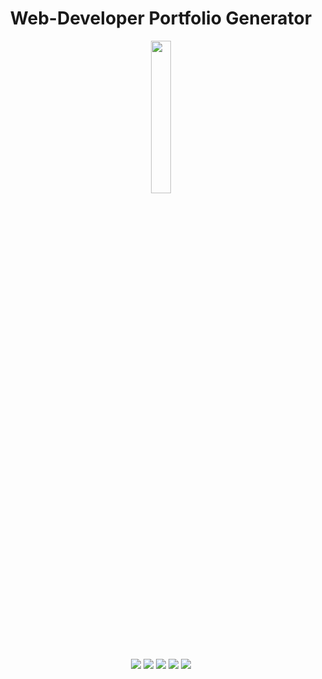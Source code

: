 <h1 align="center">Web-Developer Portfolio Generator</h1>

<p align="center">
 <img style="width:25%;" src="(https://user-images.githubusercontent.com/110999043/210457357-8ad70f99-4a65-4aaf-8001-a40a0e9cd136.png)
"/>
<p align="center">




  <p align="center">
    <img src="https://img.shields.io/badge/Javascript-yellow" />
    <img src="https://img.shields.io/badge/React-9cf" />
    <img src="https://img.shields.io/badge/-Node.js-green" />
    <img src="https://img.shields.io/badge/Express-brightgreen" />
    <img src="https://img.shields.io/badge/MongoDB-darkgreen" />


